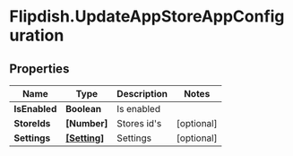 # Flipdish.UpdateAppStoreAppConfiguration

## Properties
Name | Type | Description | Notes
------------ | ------------- | ------------- | -------------
**IsEnabled** | **Boolean** | Is enabled | 
**StoreIds** | **[Number]** | Stores id's | [optional] 
**Settings** | [**[Setting]**](Setting.md) | Settings | [optional] 


